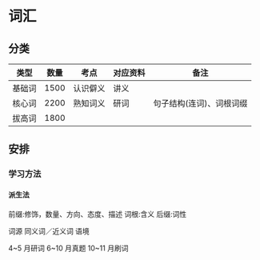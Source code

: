 # 词汇

## 分类
|类型|数量|考点|对应资料|备注|
|-----|----|----|----|----|
|基础词|1500|认识僻义|讲义||
|核心词|2200|熟知词义|研词|句子结构(连词)、词根词缀|
|拔高词|1800||


## 安排

### 学习方法

#### 派生法
前缀:修饰，数量、方向、态度、描述
词根:含义
后缀:词性

词源
同义词／近义词
语境


4~5 	月研词
6~10	月真题
10~11	月刷词